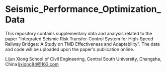 # Seismic_Performance_Optimization_Data
This repository contains supplementary data and analysis related to the paper "Integrated Seismic Risk Transfer-Control System for High-Speed Railway Bridges: A Study on TMD Effectiveness and Adaptability". The data and code will be uploaded upon the paper's publication online.

Lijun Xiong
School of Civil Engineering, Central South University, Changsha, China
ljxiong84@163.com
